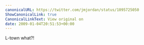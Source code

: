 ```yaml
---
canonicalURL: https://twitter.com/jmjordan/status/1095725050
ShowCanonicalLink: true
CanonicalLinkText: View original on
date: 2009-01-04T20:51:53+00:00
---
```

L-town what?!